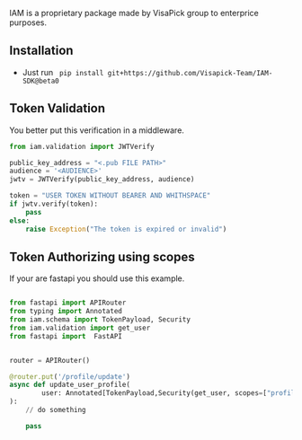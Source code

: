 IAM is a proprietary package made by VisaPick group to enterprice purposes.

## Installation
+ Just run ``` pip install git+https://github.com/Visapick-Team/IAM-SDK@beta0```

## Token Validation

You better put this verification in a middleware.
```python
from iam.validation import JWTVerify

public_key_address = "<.pub FILE PATH>"
audience = '<AUDIENCE>'
jwtv = JWTVerify(public_key_address, audience)

token = "USER TOKEN WITHOUT BEARER AND WHITHSPACE"
if jwtv.verify(token):
    pass
else:
    raise Exception("The token is expired or invalid")
```


## Token Authorizing using scopes

If your are fastapi you should use this example.
```python

from fastapi import APIRouter
from typing import Annotated
from iam.schema import TokenPayload, Security
from iam.validation import get_user
from fastapi import  FastAPI


router = APIRouter()

@router.put('/profile/update')
async def update_user_profile(
        user: Annotated[TokenPayload,Security(get_user, scopes=["profile:update"], roles = ['user'])]
):
    // do something 

    pass

```

